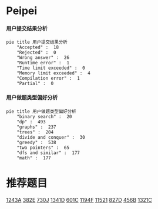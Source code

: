 # Peipei

<!-- tabs:start -->



#### **用户提交结果分析**

```mermaid
pie title 用户提交结果分析
    "Accepted" :  18
    "Rejected" :  0
    "Wrong answer" :  26
    "Runtime error" :  1
    "Time limit exceeded" :  0
    "Memory limit exceeded" :  4
    "Compilation error" :  1
    "Partial" :  0
```

#### **用户做题类型偏好分析**

```mermaid
pie title 用户做题类型偏好分析
    "binary search" :  20
    "dp" :  493
    "graphs" :  237
    "trees" :  204
    "divide and conquer" :  30
    "greedy" :  538
    "two pointers" :  65
    "dfs and similar" :  177
    "math" :  177
```



<!-- tabs:end -->
# 推荐题目
[1243A](https://codeforces.com/contest/1243/problem/A)
[382E](https://codeforces.com/contest/382/problem/E)
[730J](https://codeforces.com/contest/730/problem/J)
[1341D](https://codeforces.com/contest/1341/problem/D)
[601C](https://codeforces.com/contest/601/problem/C)
[1194F](https://codeforces.com/contest/1194/problem/F)
[11521](https://codeforces.com/contest/1152/problem/1)
[827D](https://codeforces.com/contest/827/problem/D)
[456B](https://codeforces.com/contest/456/problem/B)
[1321C](https://codeforces.com/contest/1321/problem/C)
